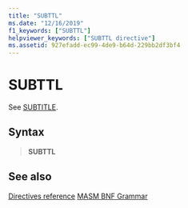 ```yaml
---
title: "SUBTTL"
ms.date: "12/16/2019"
f1_keywords: ["SUBTTL"]
helpviewer_keywords: ["SUBTTL directive"]
ms.assetid: 927efadd-ec99-4de9-b64d-229bb2df3bf4
---
```

# SUBTTL

See [SUBTITLE](../../assembler/masm/subtitle.md).

## Syntax

> **SUBTTL**

## See also

[Directives reference](directives-reference.md)
[MASM BNF Grammar](masm-bnf-grammar.md)
